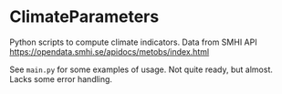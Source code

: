 # ClimateParameters

Python scripts to compute climate indicators. Data from SMHI API https://opendata.smhi.se/apidocs/metobs/index.html

See `main.py` for some examples of usage. Not quite ready, but almost. Lacks some error handling.
